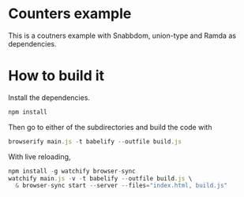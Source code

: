 # Counters example

This is a coutners example with Snabbdom, union-type and Ramda as dependencies.

# How to build it

Install the dependencies.

```javascript
npm install
```

Then go to either of the subdirectories and build the code with

```javascript
browserify main.js -t babelify --outfile build.js
```

With live reloading,

```javascript
npm install -g watchify browser-sync
watchify main.js -v -t babelify --outfile build.js \
  & browser-sync start --server --files="index.html, build.js"
```
